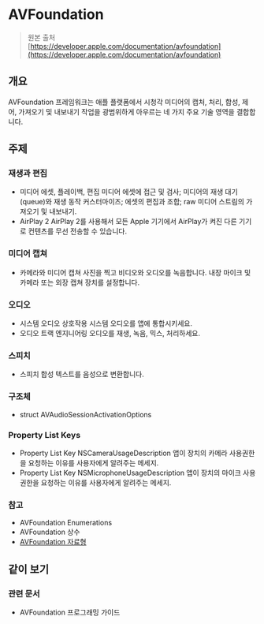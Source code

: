 # AVFoundation

> 원본 출처  
> [https://developer.apple.com/documentation/avfoundation](https://developer.apple.com/documentation/avfoundation)

## 개요

AVFoundation 프레임워크는 애플 플랫폼에서 시청각 미디어의 캡처, 처리, 합성, 제어, 가져오기 및 내보내기 작업을 광범위하게 아우르는 네 가지 주요 기술 영역을 결합합니다.

## 주제

### 재생과 편집

* 미디어 에셋, 플레이백, 편집 미디어 에셋에 접근 및 검사; 미디어의 재생 대기\(queue\)와 재생 동작 커스터마이즈; 에셋의 편집과 조합; raw 미디어 스트림의 가져오기 및 내보내기.
* AirPlay 2 AirPlay 2를 사용해서 모든 Apple 기기에서 AirPlay가 켜진 다른 기기로 컨텐츠를 무선 전송할 수 있습니다.

### 미디어 캡쳐

* 카메라와 미디어 캡쳐 사진을 찍고 비디오와 오디오를 녹음합니다. 내장 마이크 및 카메라 또는 외장 캡쳐 장치를 설정합니다.

### 오디오

* 시스템 오디오 상호작용 시스템 오디오를 앱에 통합시키세요.
* 오디오 트랙 엔지니어링 오디오를 재생, 녹음, 믹스, 처리하세요.

### 스피치

* 스피치 합성 텍스트를 음성으로 변환합니다.

### 구조체

* struct AVAudioSessionActivationOptions

### Property List Keys

* Property List Key NSCameraUsageDescription 앱이 장치의 카메라 사용권한을 요청하는 이유를 사용자에게 알려주는 메세지.
* Property List Key NSMicrophoneUsageDescription 앱이 장치의 마이크 사용권한을 요청하는 이유를 사용자에게 알려주는 메세지.

### 참고

* AVFoundation Enumerations
* AVFoundation 상수
* [AVFoundation 자료형](avfoundation/)

## 같이 보기

### 관련 문서

* AVFoundation 프로그래밍 가이드



